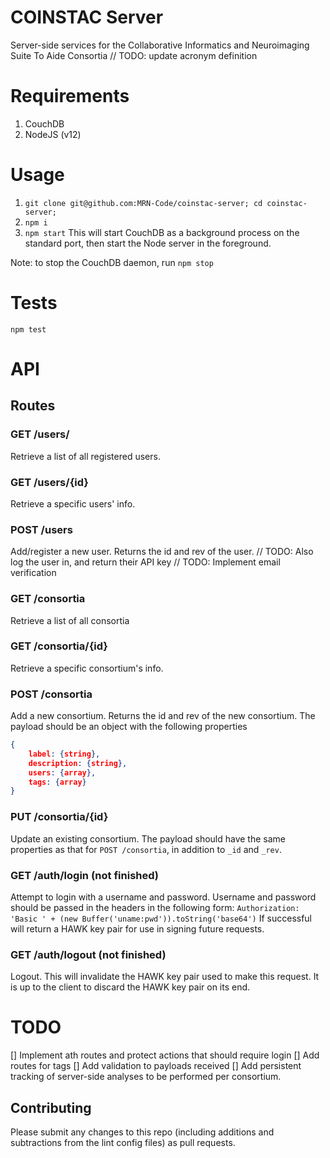 # COINSTAC Server
Server-side services for the
Collaborative Informatics and Neuroimaging Suite To Aide Consortia
// TODO: update acronym definition

# Requirements
1. CouchDB
2. NodeJS (v12)

# Usage
1. `git clone git@github.com:MRN-Code/coinstac-server; cd coinstac-server;`
1. `npm i`
1. `npm start` This will start CouchDB as a background process
on the standard port, then start the Node server in the foreground.

Note: to stop the CouchDB daemon, run `npm stop`

# Tests
`npm test`

# API
## Routes
### GET /users/
Retrieve a list of all registered users.

### GET /users/{id}
Retrieve a specific users' info.

### POST /users
Add/register a new user. Returns the id and rev of the user.
// TODO: Also log the user in, and return their API key
// TODO: Implement email verification

### GET /consortia
Retrieve a list of all consortia

### GET /consortia/{id}
Retrieve a specific consortium's info.

### POST /consortia
Add a new consortium. Returns the id and rev of the new consortium.
The payload should be an object with the following properties
```json
{
    label: {string},
    description: {string},
    users: {array},
    tags: {array}
}
```

### PUT /consortia/{id}
Update an existing consortium.
The payload should have the same properties as that for `POST /consortia`, in
addition to `_id` and `_rev`.

### GET /auth/login (not finished)
Attempt to login with a username and password.
Username and password should be passed in the headers in the following form:
`Authorization: 'Basic ' + (new Buffer('uname:pwd')).toString('base64')`
If successful will return a HAWK key pair for use in signing future requests.

### GET /auth/logout (not finished)
Logout.
This will invalidate the HAWK key pair used to make this request.
It is up to the client to discard the HAWK key pair on its end.

# TODO
[] Implement ath routes and protect actions that should require login
[] Add routes for tags
[] Add validation to payloads received
[] Add persistent tracking of server-side analyses to be performed per consortium.

## Contributing
Please submit any changes to this repo (including additions and subtractions from the lint config files) as pull requests.
